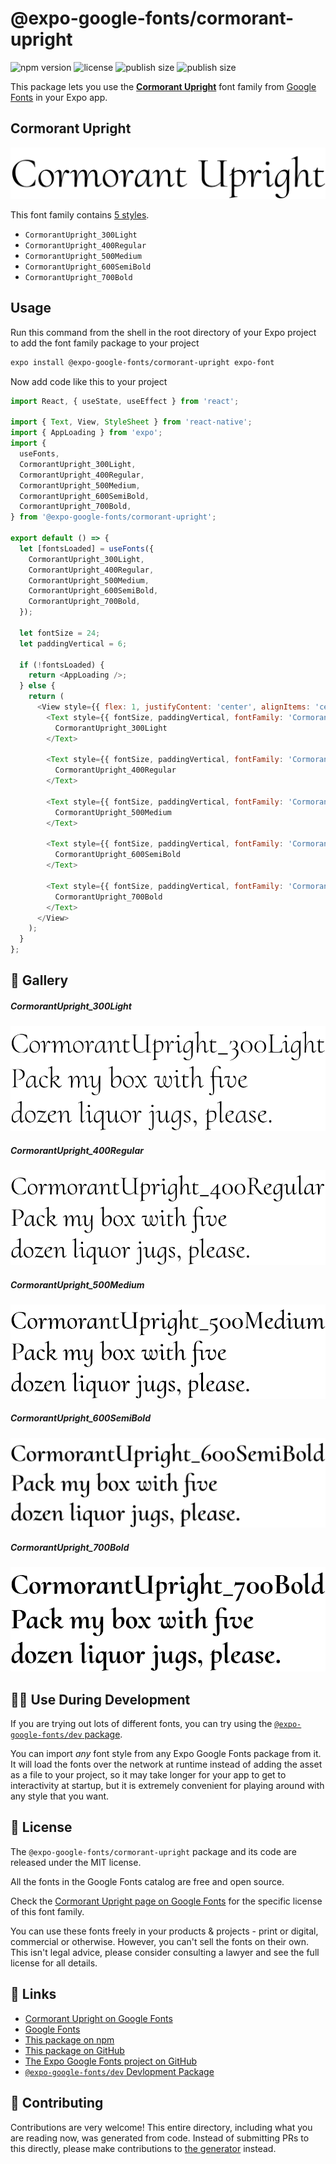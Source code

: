 # @expo-google-fonts/cormorant-upright

![npm version](https://flat.badgen.net/npm/v/@expo-google-fonts/cormorant-upright)
![license](https://flat.badgen.net/github/license/expo/google-fonts)
![publish size](https://flat.badgen.net/packagephobia/install/@expo-google-fonts/cormorant-upright)
![publish size](https://flat.badgen.net/packagephobia/publish/@expo-google-fonts/cormorant-upright)

This package lets you use the [**Cormorant Upright**](https://fonts.google.com/specimen/Cormorant+Upright) font family from [Google Fonts](https://fonts.google.com/) in your Expo app.

## Cormorant Upright

![Cormorant Upright](./font-family.png)

This font family contains [5 styles](#-gallery).

- `CormorantUpright_300Light`
- `CormorantUpright_400Regular`
- `CormorantUpright_500Medium`
- `CormorantUpright_600SemiBold`
- `CormorantUpright_700Bold`

## Usage

Run this command from the shell in the root directory of your Expo project to add the font family package to your project
```sh
expo install @expo-google-fonts/cormorant-upright expo-font
```

Now add code like this to your project
```js
import React, { useState, useEffect } from 'react';

import { Text, View, StyleSheet } from 'react-native';
import { AppLoading } from 'expo';
import {
  useFonts,
  CormorantUpright_300Light,
  CormorantUpright_400Regular,
  CormorantUpright_500Medium,
  CormorantUpright_600SemiBold,
  CormorantUpright_700Bold,
} from '@expo-google-fonts/cormorant-upright';

export default () => {
  let [fontsLoaded] = useFonts({
    CormorantUpright_300Light,
    CormorantUpright_400Regular,
    CormorantUpright_500Medium,
    CormorantUpright_600SemiBold,
    CormorantUpright_700Bold,
  });

  let fontSize = 24;
  let paddingVertical = 6;

  if (!fontsLoaded) {
    return <AppLoading />;
  } else {
    return (
      <View style={{ flex: 1, justifyContent: 'center', alignItems: 'center' }}>
        <Text style={{ fontSize, paddingVertical, fontFamily: 'CormorantUpright_300Light' }}>
          CormorantUpright_300Light
        </Text>

        <Text style={{ fontSize, paddingVertical, fontFamily: 'CormorantUpright_400Regular' }}>
          CormorantUpright_400Regular
        </Text>

        <Text style={{ fontSize, paddingVertical, fontFamily: 'CormorantUpright_500Medium' }}>
          CormorantUpright_500Medium
        </Text>

        <Text style={{ fontSize, paddingVertical, fontFamily: 'CormorantUpright_600SemiBold' }}>
          CormorantUpright_600SemiBold
        </Text>

        <Text style={{ fontSize, paddingVertical, fontFamily: 'CormorantUpright_700Bold' }}>
          CormorantUpright_700Bold
        </Text>
      </View>
    );
  }
};

```

## 🔡 Gallery

##### CormorantUpright_300Light
![CormorantUpright_300Light](./CormorantUpright_300Light.ttf.png)

##### CormorantUpright_400Regular
![CormorantUpright_400Regular](./CormorantUpright_400Regular.ttf.png)

##### CormorantUpright_500Medium
![CormorantUpright_500Medium](./CormorantUpright_500Medium.ttf.png)

##### CormorantUpright_600SemiBold
![CormorantUpright_600SemiBold](./CormorantUpright_600SemiBold.ttf.png)

##### CormorantUpright_700Bold
![CormorantUpright_700Bold](./CormorantUpright_700Bold.ttf.png)


## 👩‍💻 Use During Development

If you are trying out lots of different fonts, you can try using the [`@expo-google-fonts/dev` package](https://github.com/expo/google-fonts/tree/master/font-packages/dev#readme).

You can import *any* font style from any Expo Google Fonts package from it. It will load the fonts
over the network at runtime instead of adding the asset as a file to your project, so it may take longer
for your app to get to interactivity at startup, but it is extremely convenient
for playing around with any style that you want.

## 📖 License

The `@expo-google-fonts/cormorant-upright` package and its code are released under the MIT license.

All the fonts in the Google Fonts catalog are free and open source.

Check the [Cormorant Upright page on Google Fonts](https://fonts.google.com/specimen/Cormorant+Upright) for the specific license of this font family.

You can use these fonts freely in your products & projects - print or digital, commercial or otherwise. However, you can't sell the fonts on their own. This isn't legal advice, please consider consulting a lawyer and see the full license for all details.

## 🔗 Links

- [Cormorant Upright on Google Fonts](https://fonts.google.com/specimen/Cormorant+Upright)
- [Google Fonts](https://fonts.google.com/)
- [This package on npm](https://www.npmjs.com/package/@expo-google-fonts/cormorant-upright)
- [This package on GitHub](https://github.com/expo/google-fonts/tree/master/font-packages/cormorant-upright)
- [The Expo Google Fonts project on GitHub](https://github.com/expo/google-fonts)
- [`@expo-google-fonts/dev` Devlopment Package](https://github.com/expo/google-fonts/tree/master/font-packages/dev)

## 🤝 Contributing

Contributions are very welcome! This entire directory, including what you are reading now, was generated from code. Instead of submitting PRs to this directly, please make contributions to [the generator](https://github.com/expo/google-fonts/tree/master/packages/generator) instead.
